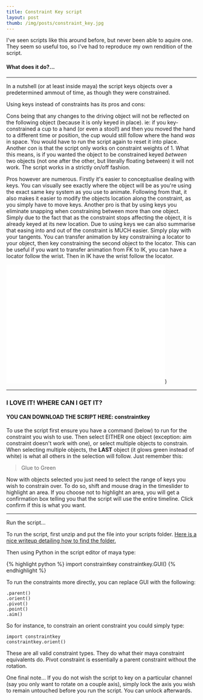 ```yaml
---
title: Constraint Key script
layout: post
thumb: /img/posts/constraint_key.jpg
---
```

I've seen scripts like this around before, but never been able to aquire one. They seem so useful too, so I've had to reproduce my own rendition of the script.

#### What does it do?...

----

In a nutshell (or at least inside maya) the script keys objects over a predetermined ammout of time, as though they were constrained.

Using keys instead of constraints has its pros and cons:

Cons being that any changes to the driving object will not be reflected on the following object (because it is only keyed in place). ie: if you key-constrained a cup to a hand (or even a stool!) and then you moved the hand to a different time or position, the cup would still follow where the hand *was* in space. You would have to run the script again to reset it into place.
Another con is that the script only works on constraint weights of 1. What this means, is if you wanted the object to be constrained keyed *between* two objects (not one after the other, but literally floating between) it will not work. The script works in a strictly on/off fashion.

Pros however are numerous. Firstly it's easier to conceptualise dealing with keys. You can visually see exactly where the object will be as you're using the exact same key system as you use to animate. Following from that, it also makes it easier to modify the objects location along the constraint, as you simply have to move keys.
Another pro is that by using keys you eliminate snapping when constraining between more than one object. Simply due to the fact that as the constraint stops affecting the object, it is already keyed at its new location.
Due to using keys we can also summarise that easing into and out of the constraint is MUCH easier. Simply play with your tangents.
You can transfer animation by key constraining a locator to your object, then key constraining the second object to the locator. This can be useful if you want to transfer animation from FK to IK, you can have a locator follow the wrist. Then in IK have the wrist follow the locator.

<div class="js-video [vimeo, widescreen]"><iframe width="420" height="315" src="//www.youtube-nocookie.com/embed/tk1HHp_2cNA?rel=0" frameborder="0" allowfullscreen></iframe>)</div>

----

### I LOVE IT! WHERE CAN I GET IT?

#### YOU CAN DOWNLOAD THE SCRIPT HERE: <download>constraintkey</download>

To use the script first ensure you have a command (below) to run for the constraint you wish to use. Then select EITHER one object (exception: aim constraint doesn't work with one), or select multiple objects to constrain. When selecting multiple objects, the **LAST** object (it glows green instead of white) is what all others in the selection will follow. Just remember this:

>Glue to Green

Now with objects selected you just need to select the range of keys you wish to constrain over. To do so, shift and mouse drag in the timeslider to highlight an area. If you choose not to highlight an area, you will get a confirmation box telling you that the script will use the entire timeline. Click confirm if this is what you want.

----

Run the script...

To run the script, first unzip and put the file into your scripts folder.
[Here is a nice writeup detailing how to find the folder.](http://cgartistry.com/running-python-scripts-in-maya/)

Then using Python in the script editor of maya type:

{% highlight python %}
import constraintkey
constraintkey.GUI()
{% endhighlight %}

To run the constraints more directly, you can replace GUI with the following:

	.parent()
	.orient()
	.pivot()
	.point()
	.aim()

So for instance, to constrain an orient constraint you could simply type:

	import constraintkey
	constraintkey.orient()

These are all valid constraint types. They do what their maya constraint equivalents do. Pivot constraint is essentially a parent constraint without the rotation.

One final note...
If you do not wish the script to key on a particular channel (say you only want to rotate on a couple axis), simply lock the axis you wish to remain untouched before you run the script. You can unlock afterwards.